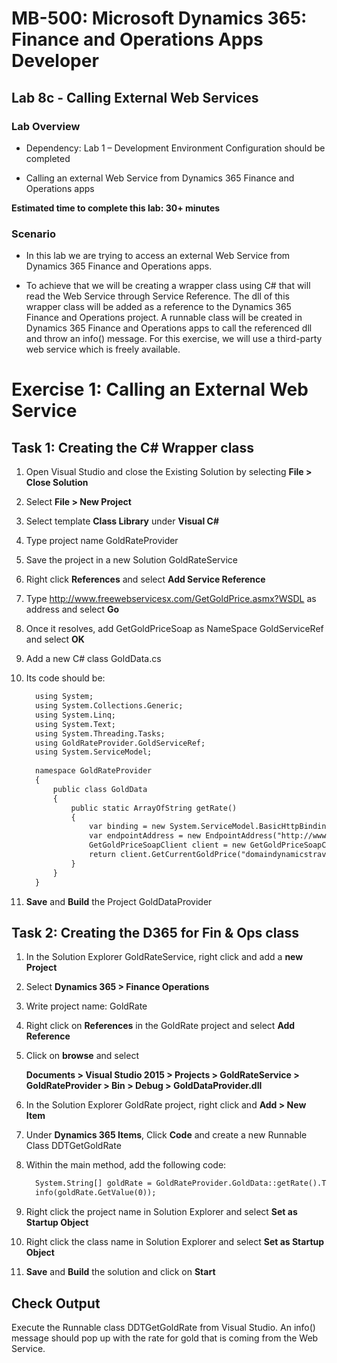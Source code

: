 # MB-500: Microsoft Dynamics 365: Finance and Operations Apps Developer

## Lab 8c - Calling External Web Services

### Lab Overview

-   Dependency: Lab 1 – Development Environment Configuration should be
    completed

-   Calling an external Web Service from Dynamics 365 Finance and Operations
    apps

**Estimated time to complete this lab: 30+ minutes**

### Scenario

-   In this lab we are trying to access an external Web Service from Dynamics
    365 Finance and Operations apps.

-   To achieve that we will be creating a wrapper class using C\# that will read
    the Web Service through Service Reference. The dll of this wrapper class
    will be added as a reference to the Dynamics 365 Finance and Operations
    project. A runnable class will be created in Dynamics 365 Finance and
    Operations apps to call the referenced dll and throw an info() message. For
    this exercise, we will use a third-party web service which is freely
    available.

# Exercise 1: Calling an External Web Service 

## Task 1: Creating the C\# Wrapper class

1.  Open Visual Studio and close the Existing Solution by selecting **File \>
    Close Solution**

2.  Select **File \> New Project**

3.  Select template **Class Library** under **Visual C\#**

4.  Type project name GoldRateProvider

5.  Save the project in a new Solution GoldRateService

6.  Right click **References** and select **Add Service Reference**

7.  Type <http://www.freewebservicesx.com/GetGoldPrice.asmx?WSDL> as address and
    select **Go**

8.  Once it resolves, add GetGoldPriceSoap as NameSpace GoldServiceRef and
    select **OK**

9.  Add a new C\# class GoldData.cs

10. Its code should be:
    ```html
      using System;
      using System.Collections.Generic;
      using System.Linq;
      using System.Text;
      using System.Threading.Tasks;
      using GoldRateProvider.GoldServiceRef;
      using System.ServiceModel;
      
      namespace GoldRateProvider
      {
          public class GoldData
          {
              public static ArrayOfString getRate()
              {
                  var binding = new System.ServiceModel.BasicHttpBinding();
                  var endpointAddress = new EndpointAddress("http://www.freewebservicesx.com/GetGoldPrice.asmx");
                  GetGoldPriceSoapClient client = new GetGoldPriceSoapClient(binding, endpointAddress);
                  return client.GetCurrentGoldPrice("domaindynamicstravel@gmail.com", "pass@word");
              }
          }
      }
    ```

11. **Save** and **Build** the Project GoldDataProvider

## Task 2: Creating the D365 for Fin & Ops class

1.  In the Solution Explorer GoldRateService, right click and add a **new
    Project**

2.  Select **Dynamics 365 \> Finance Operations**

3.  Write project name: GoldRate

4.  Right click on **References** in the GoldRate project and select **Add
    Reference**

5.  Click on **browse** and select

    **Documents \> Visual Studio 2015 \> Projects \> GoldRateService \>
    GoldRateProvider \> Bin \> Debug \> GoldDataProvider.dll**

6.  In the Solution Explorer GoldRate project, right click and **Add \> New
    Item**

7.  Under **Dynamics 365 Items**, Click **Code** and create a new Runnable Class
    DDTGetGoldRate

8.  Within the main method, add the following code:

    ```html
      System.String[] goldRate = GoldRateProvider.GoldData::getRate().ToArray();
      info(goldRate.GetValue(0));
    ```

9.  Right click the project name in Solution Explorer and select **Set as
    Startup Object**

10. Right click the class name in Solution Explorer and select **Set as Startup
    Object**

11. **Save** and **Build** the solution and click on **Start**

## Check Output

Execute the Runnable class DDTGetGoldRate from Visual Studio. An info() message
should pop up with the rate for gold that is coming from the Web Service.
